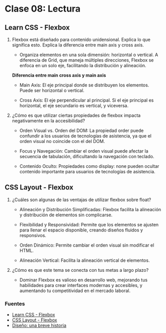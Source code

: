 # Clase 08: Lectura

## Learn CSS - Flexbox

1. Flexbox está diseñado para contenido unidensional. Explica lo que significa esto.
Explica la diferencia entre main axis y cross axis.

    - Organiza elementos en una sola dimensión: horizontal o vertical. A diferencia de Grid, que maneja múltiples direcciones, Flexbox se enfoca en un solo eje, facilitando la distribución y alineación.

    **Diferencia entre main cross axis y main axis**
    - Main Axis: El eje principal donde se distribuyen los elementos. Puede ser horizontal o vertical.

    - Cross Axis: El eje perpendicular al principal. Si el eje principal es horizontal, el eje secundario es vertical, y viceversa.

2. ¿Cómo es que utilizar ciertas propiedades de flexbox impacta negativamente en la accesibilidad?

    - Orden Visual vs. Orden del DOM: La propiedad order puede confundir a los usuarios de tecnologías de asistencia, ya que el orden visual no coincide con el del DOM.

    - Focus y Navegación: Cambiar el orden visual puede afectar la secuencia de tabulación, dificultando la navegación con teclado.

    - Contenido Oculto: Propiedades como display: none pueden ocultar contenido importante para usuarios de tecnologías de asistencia.

## CSS Layout - Flexbox

1. ¿Cuáles son algunas de las ventajas de utilizar flexbox sobre float?

    - Alineación y Distribución Simplificadas: Flexbox facilita la alineación y distribución de elementos sin complicarse.

    - Flexibilidad y Responsividad: Permite que los elementos se ajusten para llenar el espacio disponible, creando diseños fluidos y responsivos.

    - Orden Dinámico: Permite cambiar el orden visual sin modificar el HTML.

    - Alineación Vertical: Facilita la alineación vertical de elementos.

2. ¿Cómo es que este tema se conecta con tus metas a largo plazo?

    - Dominar Flexbox es valioso en desarrollo web, mejorando tus habilidades para crear interfaces modernas y accesibles, y aumentando tu competitividad en el mercado laboral.

### Fuentes

- [Learn CSS - Flexbox](https://web.dev/learn/css/flexbox?hl=es)
- [CSS Layout - Flexbox](https://developer.mozilla.org/es/docs/Learn/CSS/CSS_layout/Flexbox)
- [Diseño: una breve historia](https://web.dev/learn/css/layout?hl=es)
